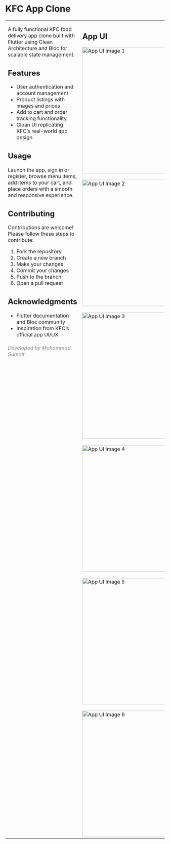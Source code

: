 <!DOCTYPE html>
<html lang="en">
<head>
    <meta charset="UTF-8">
    <meta name="viewport" content="width=device-width, initial-scale=1.0">
</head>
<body>

<h1>KFC App Clone</h1>

<table width="100%" cellspacing="10">
    <tr>
        <td valign="top">
            <p>A fully functional KFC food delivery app clone built with Flutter using Clean Architecture and Bloc for scalable state management.</p>
            <h2>Features</h2>
            <ul>
                <li>User authentication and account management</li>
                <li>Product listings with images and prices</li>
                <li>Add to cart and order tracking functionality</li>
                <li>Clean UI replicating KFC’s real-world app design</li>
            </ul>
            <h2>Usage</h2>
            <p>Launch the app, sign in or register, browse menu items, add items to your cart, and place orders with a smooth and responsive experience.</p>
            <h2>Contributing</h2>
            <p>Contributions are welcome! Please follow these steps to contribute:</p>
            <ol>
                <li>Fork the repository</li>
                <li>Create a new branch</li>
                <li>Make your changes</li>
                <li>Commit your changes</li>
                <li>Push to the branch</li>
                <li>Open a pull request</li>
            </ol>
            <h2>Acknowledgments</h2>
            <ul>
                <li>Flutter documentation and Bloc community</li>
                <li>Inspiration from KFC’s official app UI/UX</li>
            </ul>
            <h6 style="color: gray;">Developed by Muhammad Sumair</h6>
        </td>
        <td valign="top">
            <h2>App UI</h2>
            <img src="https://dummyimage.com/400x800/cccccc/000000&text=Screen+1" width="400" alt="App UI Image 1" />
            <br><br>
            <img src="https://dummyimage.com/400x800/cccccc/000000&text=Screen+2" width="400" alt="App UI Image 2" />
            <br><br>
            <img src="https://dummyimage.com/400x800/cccccc/000000&text=Screen+3" width="400" alt="App UI Image 3" />
            <br><br>
            <img src="https://dummyimage.com/400x800/cccccc/000000&text=Screen+4" width="400" alt="App UI Image 4" />
            <br><br>
            <img src="https://dummyimage.com/400x800/cccccc/000000&text=Screen+5" width="400" alt="App UI Image 5" />
            <br><br>
            <img src="https://dummyimage.com/400x800/cccccc/000000&text=Screen+6" width="400" alt="App UI Image 6" />
        </td>
    </tr>
</table>

</body>
</html>
